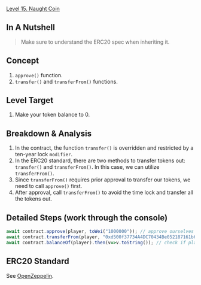 [Level 15. Naught Coin](https://ethernaut.openzeppelin.com/level/0x80934BE6B8B872B364b470Ca30EaAd8AEAC4f63F)

## In A Nutshell

> Make sure to understand the ERC20 spec when inheriting it.

## Concept

1. `approve()` function.
2. `transfer()` and `transferFrom()` functions.

## Level Target

1. Make your token balance to 0.

## Breakdown & Analysis

1. In the contract, the function `transfer()` is overridden and restricted by a ten-year lock `modifier`.
2. In the ERC20 standard, there are two methods to transfer tokens out: `transfer()` and `transferFrom()`. In this case, we can utilize `transferFrom()`.
3. Since `transferFrom()` requires prior approval to transfer our tokens, we need to call `approve()` first.
4. After approval, call `transferFrom()` to avoid the time lock and transfer all the tokens out.

## Detailed Steps (work through the console)

```js
await contract.approve(player, toWei("1000000")); // approve ourselves
await contract.transferFrom(player, "0xd500f37734A4DC70434Be052187161b63763d9d7", toWei("1000000")); // The second parameter can be any account besides the player.
await contract.balanceOf(player).then(v=>v.toString()); // check if player's balance is 0 now.
```

## ERC20 Standard

See [OpenZeppelin](https://github.com/OpenZeppelin/openzeppelin-contracts/blob/master/contracts/token/ERC20/ERC20.sol).

